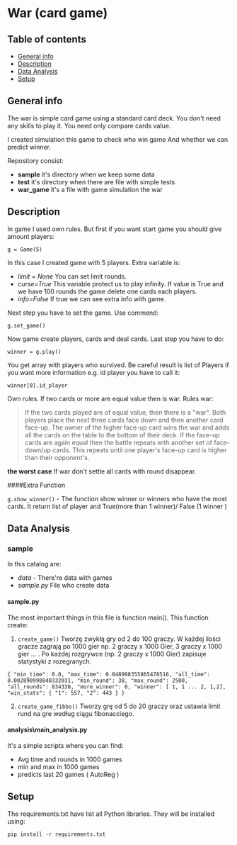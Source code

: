 # War (card game)

## Table of contents
* [General info](#general-info)
* [Description](#description)
* [Data Analysis](#data-anlysis)
* [Setup](#setup)

## General info
The war is simple card game using a standard card deck. You don't need any skills to play it. You need only compare cards value.

I created simulation this game to check who win game And whether we can predict winner.

Repository consist:
* **sample** it's directory when we keep some data
* **test** it's directory when there are file with simple tests
* **war_game** it's a file with game simulation the war

## Description

In game I used own rules. But first if you want start game you should give amount players:

`g = Game(5)`

In this case I created game with 5 players. Extra variable is: 
* _limit = None_ You can set limit rounds. 
* _curse=True_ This variable protect us to play infinity. If value is True and we have 100 rounds the game delete one cards each players.
* _info=False_ If true we can see extra info with game.

Next step you have to set the game. Use commend:

`g.set_game()`

Now game create players, cards and deal cards. Last step you have to do:

`winner = g.play()`

You get array with players who survived. Be careful result is list of Players if you want more information e.g. id player you have to call it:

`winner[0].id_player`

Own rules. If two cards or more are equal value then is war. Rules war:
>If the two cards played are of equal value, then there is a "war".
> Both players place the next three cards face down and then another card face-up. 
> The owner of the higher face-up card wins the war and adds all the cards on the table to the bottom of their deck. 
> If the face-up cards are again equal then the battle repeats with another set of face-down/up cards. 
> This repeats until one player's face-up card is higher than their opponent's.

**the worst case** If war don't settle  all cards with round disappear.

####Extra Function

`g.show_winner()` -  The function show winner or winners who have the most cards. It return list of player and True(more than 1 winner)/ False (1 winner )

## Data Analysis

### sample
In this catalog are:
* _data_ - There're data with games
* _sample.py_ File who create data

#### **sample.py**

The most important things in this file is function main(). This function create:
1. `create_game()` Tworzę zwykłą gry  od 2 do 100 graczy. W każdej ilości gracze zagrają po 1000 gier 
np. 2 graczy x 1000 Gier, 3 graczy x 1000 gier ... . Po każdej rozgrywce (np. 2 graczy x 1000 Gier) zapisuje statystyki 
z rozegranych.

`
{
    "min_time": 0.0,
    "max_time": 0.048998355865478516,
    "all_time": 0.002890998840332031,
    "min_round": 38,
    "max_round": 2500,
    "all_rounds": 834330,
    "more_winner": 0,
    "winner": [
        1, 1 ... 2, 1,2],
    "win_stats": {
        "1": 557,
        "2": 443
    }
}
`


2. `create_game_fibbo()` Tworzy grę od 5 do 20 graczy oraz ustawia limit rund na gre według ciągu fibonacciego. 

#### **analysis\main_analysis.py**
It's a simple scripts where you can find: 
* Avg time and rounds in 1000 games
* min and max in 1000 games
* predicts last 20 games ( AutoReg )

## Setup

The requirements.txt have list all Python libraries. They will be installed using:

`pip install -r requirements.txt`

